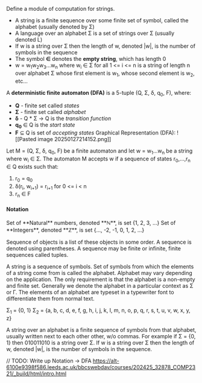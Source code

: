 Define a module of computation for strings.
- A string is a finite sequence over some finite set of symbol, called the alphabet (usually denoted by Σ)
- A language over an alphabet Σ is a set of strings over Σ (usually denoted L)
- If w is a string over Σ then the length of w, denoted |w|, is the number of symbols in the sequence
- The symbol **∈** denotes the **empty string**, which has length 0 
- w = w<sub>1</sub>w<sub>2</sub>w<sub>3</sub>...w<sub>n</sub> where w<sub>i</sub> ∈ Σ for all 1 <= i <= n is a string of length n over alphabet Σ whose first element is w<sub>1</sub>, whose second element is w<sub>2</sub>, etc...

A **deterministic finite automaton (DFA)** is a 5-tuple (Q, Σ, δ, q<sub>0</sub>, F), where:
- **Q** - finite set called *states*
- **Σ** - finite set called *alphabet*
- **δ** - Q * Σ -> Q is the *transition function*
- **q<sub><strong>0</strong></sub>** ∈ Q is the *start state*
- **F** ⊆ Q is set of *accepting states*
Graphical Representation (DFA):
![[Pasted image 20250127214152.png]]

Let M = (Q, Σ, δ, q<sub>0</sub>, F) be a finite automaton and let w = w<sub>1</sub>...w<sub>n</sub> be a string where w<sub>i</sub> ∈ Σ. The automaton M accepts w if a sequence of states r<sub>0</sub>,...,r<sub>n</sub> ∈ Q exists such that:
1. r<sub>0</sub> = q<sub>0</sub>
2. δ(r<sub>i</sub>, w<sub>i+1</sub>) = r<sub>i+1</sub> for 0 <= i < n
3. r<sub>n</sub> ∈ F

<h4>Notation</h4>
Set of **Natural** numbers, denoted **ℕ**, is set {1, 2, 3, ...}
Set of **Integers**, denoted **ℤ**, is set {..., -2, -1, 0, 1, 2, ...}

Sequence of objects is a list of these objects in some order. A sequence is denoted using parentheses. A sequence may be finite or infinite, finite sequences called tuples.

A string is a sequence of symbols. Set of symbols from which the elements of a string come from is called the alphabet. Alphabet may vary depending on the application. The only requirement is that the alphabet is a non-empty and finite set. Generally we denote the alphabet in a particular context as Σ or Γ. The elements of an alphabet are typeset in a typewriter font to differentiate them from normal text.

Σ<sub>1</sub> = {0, 1}
Σ<sub>2</sub> = {a, b, c, d, e, f, g, h, i, j, k, l, m, n, o, p, q, r, s, t, u, v, w, x, y, z}

A string over an alphabet is a finite sequence of symbols from that alphabet, usually written next to each other other, w/o commas. For example if Σ = {0, 1} then 010011010 is a string over Σ. If w is a string over Σ then the length of w, denoted |w|, is the number of symbols in the sequence. 

// TODO: Write up Notation -> DFA
https://alt-6100e9398f586.leeds.ac.uk/bbcswebdav/courses/202425_32878_COMP2321/_build/html/intro.html